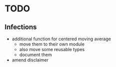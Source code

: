 # TODO

## Infections

- additional function for centered moving average
    - move them to their own module
    - also move some reusable types
    - document them
- amend disclaimer
